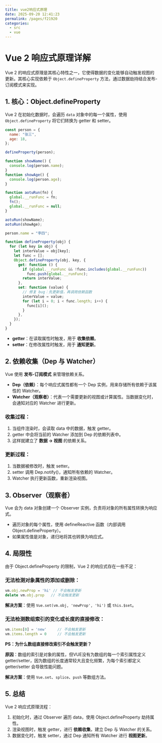 ```yaml
---
title: vue2响应式原理
date: 2025-09-20 12:41:23
permalink: /pages/f21920
categories:
  - src
  - vue
---
```

# Vue 2 响应式原理详解

Vue 2 的响应式原理是其核心特性之一，它使得数据的变化能够自动触发视图的更新。其核心实现依赖于 `Object.defineProperty` 方法，通过数据劫持结合发布-订阅模式来实现。

## 1. 核心：Object.defineProperty

Vue 2 在初始化数据时，会遍历 `data` 对象中的每一个属性，使用 `Object.defineProperty` 将它们转换为 getter 和 setter。

```javascript
const person = {
  name: "张三",
  age: 18,
};

defineProperty(person);

function showName() {
  console.log(person.name);
}
function showAge() {
  console.log(person.age);
}

function aotuRun(fn) {
  global.__runFunc = fn;
  fn();
  global.__runFunc = null;
}

aotuRun(showName);
aotuRun(showAge);

person.name = "李四";

function defineProperty(obj) {
  for (let key in obj) {
    let interValue = obj[key];
    let func = [];
    Object.defineProperty(obj, key, {
      get: function () {
        if (global.__runFunc && !func.includes(global.__runFunc))
          func.push(global.__runFunc);
        return interValue;
      },
      set: function (value) {
        // 修复 bug：先更新值，再调用依赖函数
        interValue = value;
        for (let i = 0; i < func.length; i++) {
          func[i]();
        }
      },
    });
  }
}
```
- **getter**：在读取属性时触发，用于 **收集依赖**。
- **setter**：在修改属性时触发，用于 **通知更新**。

## 2. 依赖收集（Dep 与 Watcher）

Vue 使用 **发布-订阅模式** 来管理依赖关系。

- **Dep（依赖）**：每个响应式属性都有一个 Dep 实例，用来存储所有依赖于该属性的 Watcher。
- **Watcher（观察者）**：代表一个需要更新的视图或计算属性。当数据变化时，会通知对应的 Watcher 进行更新。

### 收集过程：
1. 当组件渲染时，会读取 data 中的数据，触发 getter。
2. getter 中会将当前的 Watcher 添加到 Dep 的依赖列表中。
3. 这样就建立了 **数据 -> 视图** 的依赖关系。

### 更新过程：
1. 当数据被修改时，触发 setter。
2. setter 调用 Dep.notify()，通知所有依赖的 Watcher。
3. Watcher 执行更新函数，重新渲染视图。

## 3. Observer（观察者）

Vue 会为 data 对象创建一个 Observer 实例，负责将对象的所有属性转换为响应式。

- 遍历对象的每个属性，使用 defineReactive 函数（内部调用 Object.defineProperty）。
- 如果属性值是对象，递归地将其也转换为响应式。

## 4. 局限性

由于 Object.defineProperty 的限制，Vue 2 的响应式存在一些不足：

### 无法检测对象属性的添加或删除：

```javascript
vm.obj.newProp = 'hi' // 不会触发更新
delete vm.obj.prop   // 不会触发更新
```
**解决方案**：使用 `Vue.set(vm.obj, 'newProp', 'hi')` 或 `this.$set`。

### 无法检测数组索引的变化或长度的直接修改：

```javascript
vm.items[0] = 'new'     // 不会触发更新
vm.items.length = 0     // 不会触发更新
```
**PS：为什么数组直接修改索引不会触发更新？**

**原因**：数组的索引是对象的属性，但VUE没有为数组的每一个索引属性定义 getter/setter，因为数组的长度通常较大且变化频繁，为每个索引都定义 getter/setter 会导致性能问题。

**解决方案**：使用 `Vue.set`、`splice`、`push` 等数组方法。

## 5. 总结

Vue 2 响应式原理流程：

1. 初始化时，通过 Observer 遍历 data，使用 Object.defineProperty 劫持属性。
2. 渲染视图时，触发 getter，进行 **依赖收集**，建立 Dep 与 Watcher 的关系。
3. 数据变化时，触发 setter，通过 Dep 通知所有 Watcher 进行 **视图更新**。
